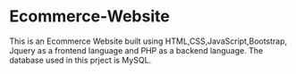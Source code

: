 # Ecommerce-Website
This is an Ecommerce Website built using HTML,CSS,JavaScript,Bootstrap, Jquery as a frontend language and PHP as a backend language. The database used in this prject is MySQL.
